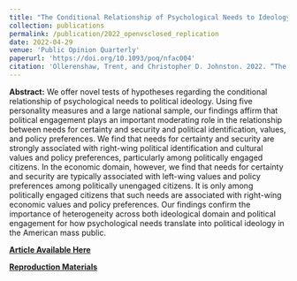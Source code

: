 ```yaml
---
title: "The Conditional Relationship of Psychological Needs to Ideology: A Large-Scale Replication"
collection: publications
permalink: /publication/2022_openvsclosed_replication
date: 2022-04-29
venue: 'Public Opinion Quarterly'
paperurl: 'https://doi.org/10.1093/poq/nfac004'
citation: 'Ollerenshaw, Trent, and Christopher D. Johnston. 2022. “The Conditional Relationship of Psychological Needs to Ideology: A Large-Scale Replication.” Public Opinion Quarterly 86(2): 369–80.'
---
```

**Abstract:** We offer novel tests of hypotheses regarding the conditional relationship of psychological needs to political ideology. Using five personality measures and a large national sample, our findings affirm that political engagement plays an important moderating role in the relationship between needs for certainty and security and political identification, values, and policy preferences. We find that needs for certainty and security are strongly associated with right-wing political identification and cultural values and policy preferences, particularly among politically engaged citizens. In the economic domain, however, we find that needs for certainty and security are typically associated with left-wing values and policy preferences among politically unengaged citizens. It is only among politically engaged citizens that such needs are associated with right-wing economic values and policy preferences. Our findings confirm the importance of heterogeneity across both ideological domain and political engagement for how psychological needs translate into political ideology in the American mass public.

[**Article Available Here**](http://dx.doi.org/10.1093/poq/nfac004)

[**Reproduction Materials**](https://dataverse.harvard.edu/dataverse/ollerenshawjohnstonpoq)
